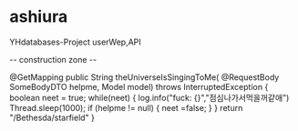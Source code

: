 # ashiura
YHdatabases-Project userWep,API


-- construction zone --


@GetMapping
public String theUniverseIsSingingToMe(
        @RequestBody SomeBodyDTO helpme, Model model)
        throws InterruptedException {
    boolean neet = true;
    while(neet) {
        log.info("fuck: {}","점심나가서먹을꺼같애")
        Thread.sleep(1000);
        if (helpme != null) {
            neet =false;
        }
    }
    return "/Bethesda/starfield"
}
